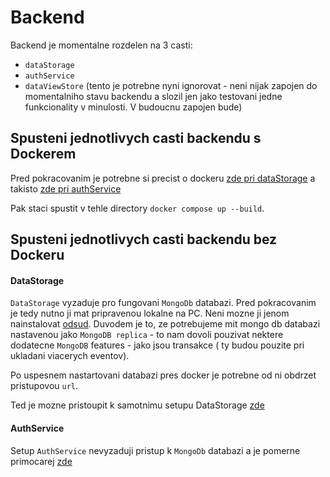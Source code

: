 # Backend

Backend je momentalne rozdelen na 3 casti:
- `dataStorage`
- `authService`
- `dataViewStore` (tento je potrebne nyni ignorovat - neni nijak zapojen do momentalniho stavu backendu a slozil jen jako testovani jedne funkcionality v minulosti. V budoucnu zapojen bude)

## Spusteni jednotlivych casti backendu s Dockerem

Pred pokracovanim je potrebne si precist o dockeru [zde pri dataStorage](./dataStorage/README.md) a takisto [zde pri authService](./authService/README.md)

Pak staci spustit v tehle directory `docker compose up --build`.

## Spusteni jednotlivych casti backendu bez Dockeru

#### DataStorage

`DataStorage` vyzaduje pro fungovani `MongoDb` databazi. Pred pokracovanim je tedy nutno ji mat pripravenou lokalne na PC. Neni mozne ji jenom nainstalovat [odsud](https://www.mongodb.com/docs/manual/installation/). Duvodem je to, ze potrebujeme mit mongo db databazi nastavenou jako `MongoDB replica` - to nam dovoli pouzivat nektere dodatecne `MongoDB` features - jako jsou transakce ( ty budou pouzite pri ukladani viacerych eventov).

Po uspesnem nastartovani databazi pres docker je potrebne od ni obdrzet pristupovou `url`.

Ted je mozne pristoupit k samotnimu setupu DataStorage [zde](./dataStorage/README.md)

#### AuthService

Setup `AuthService` nevyzaduji pristup k `MongoDb` databazi a je pomerne primocarej [zde](./authService/README.md)